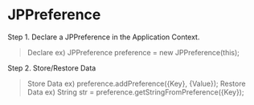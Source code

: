 # JPPreference
Step 1. Declare a JPPreference in the Application Context. 
  > Declare ex) JPPreference preference = new JPPreference(this);

Step 2. Store/Restore Data
  > Store Data ex) preference.addPreference({Key}, {Value});
  > Restore Data ex) String str = preference.getStringFromPreference({Key});
